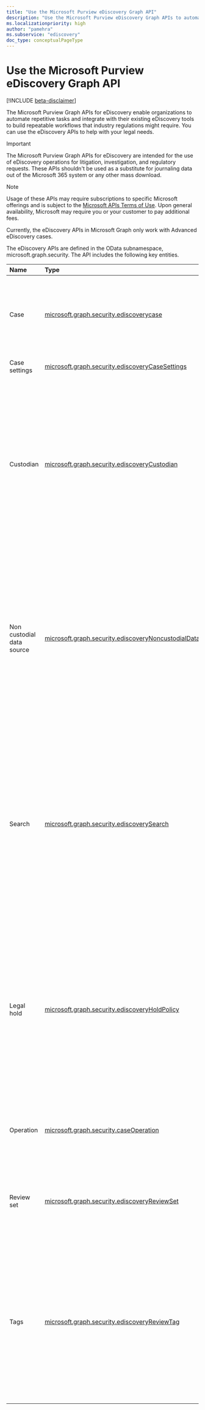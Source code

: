 ```yaml
---
title: "Use the Microsoft Purview eDiscovery Graph API"
description: "Use the Microsoft Purview eDiscovery Graph APIs to automate repetitive tasks and integrate with their existing eDiscovery tools to build repeatable workflows that industry regulations might require."
ms.localizationpriority: high
author: "pamehra"
ms.subservice: "ediscovery"
doc_type: conceptualPageType
---
```


# Use the Microsoft Purview eDiscovery Graph API

[!INCLUDE [beta-disclaimer](../../includes/beta-disclaimer.md)]

The Microsoft Purview Graph APIs for eDiscovery enable organizations to automate repetitive tasks and integrate with their existing eDiscovery tools to build repeatable workflows that industry regulations might require. You can use the eDiscovery APIs to help with your legal needs.

> [!IMPORTANT]
> The Microsoft Purview Graph APIs for eDiscovery are intended for the use of eDiscovery operations for litigation, investigation, and regulatory requests. These APIs shouldn't be used as a substitute for journaling data out of the Microsoft 365 system or any other mass download.

> [!NOTE]
> Usage of these APIs may require subscriptions to specific Microsoft offerings and is subject to the [Microsoft APIs Terms of Use](/legal/microsoft-apis/terms-of-use?context=graph%252fcontext).  Upon general availability, Microsoft may require you or your customer to pay additional fees.
>
> Currently, the eDiscovery APIs in Microsoft Graph only work with Advanced eDiscovery cases.

<!-- 
>
> To set up application auth, see [Setting up App Authentication for Purview eDiscovery with Microsoft Graph API](../../../concepts/security-ediscovery-appauthsetup.md)
-->

The eDiscovery APIs are defined in the OData subnamespace, microsoft.graph.security. The API includes the following key entities.

| Name | Type | Use case |
|:---|:---|:---|
| Case | [microsoft.graph.security.ediscoverycase](../resources/security-ediscoverycase.md) | The container for all eDiscovery objects including custodians, holds, searches, review sets, and exports.|
| Case settings |[microsoft.graph.security.ediscoveryCaseSettings](../resources/security-ediscoverycasesettings.md) | Settings associated to the case.|
| Custodian | [microsoft.graph.security.ediscoveryCustodian](../resources/security-ediscoverycustodian.md) | A person and the data they have administrative control over. When custodians are identified, *Advanced eDiscovery* can hold, search, cull, and export their data. For details, see [Work with custodians and noncustodial data sources in Advanced eDiscovery](/microsoft-365/compliance/managing-custodians).|
| Non custodial data source| [microsoft.graph.security.ediscoveryNoncustodialDataSource](../resources/security-ediscoverynoncustodialdatasource.md) | A person and the data they have administrative control over. When non custodial data sources are identified, Advanced eDiscovery can hold, search, cull, and export their data. For details, see [Work with custodians and noncustodial data sources in Advanced eDiscovery](/microsoft-365/compliance/managing-custodians).|
| Search | [microsoft.graph.security.ediscoverySearch](../resources/security-ediscoverysearch.md) | Allows you to collect data from the Microsoft 365 live services such as Exchange, SharePoint, and Teams. Source collections can be added to a review set to further cull and eventually export data relevant to your case. For details, see [Collect data for a case in Advanced eDiscovery](/microsoft-365/compliance/collecting-data-for-ediscovery).|
| Legal hold| [microsoft.graph.security.ediscoveryHoldPolicy](../resources/security-ediscoveryholdpolicy.md) | Used to hold content for litigation and legal purposes. Legal holds shouldn't be confused with or used as retention holds, which are typically used to comply with government or industry regulations. To learn more, see [Manage holds in Advanced eDiscovery](/microsoft-365/compliance/managing-holds).|
| Operation | [microsoft.graph.security.caseOperation](../resources/security-caseoperation.md) | Operations which can be perfoirmed on a case like adding to review set, applying tags, etc.|
| Review set | [microsoft.graph.security.ediscoveryReviewSet](../resources/security-ediscoveryreviewset.md) | A static set of electronically stored information collected for use in a litigation, investigation, or regulatory request.|
| Tags | [microsoft.graph.security.ediscoveryReviewTag](../resources/security-ediscoveryreviewtag.md) | Used in a review set during review or culling to cull responsive data from non-responsive data, identify privileged content, or generally aid in the review process. To learn more, see [Tag documents in a review set in Advanced eDiscovery](/microsoft-365/compliance/tagging-documents).|